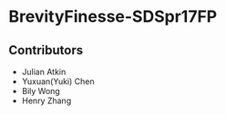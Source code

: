 # BrevityFinesse-SDSpr17FP

## Contributors

* Julian Atkin
* Yuxuan(Yuki) Chen
* Bily Wong
* Henry Zhang
